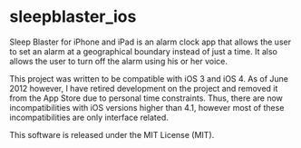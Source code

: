 sleepblaster_ios
================

Sleep Blaster for iPhone and iPad is an alarm clock app that allows the user to set an alarm at a geographical boundary instead of just a time. It also allows the user to turn off the alarm using his or her voice. 

This project was written to be compatible with iOS 3 and iOS 4. As of June 2012 however, I have retired development on the project and removed it from the App Store due to personal time constraints. Thus, there are now incompatibilities with iOS versions higher than 4.1, however most of these incompatibilities are only interface related. 

This software is released under the MIT License (MIT).